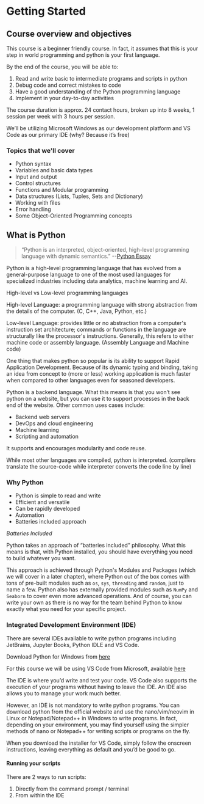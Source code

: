 # Getting Started

## Course overview and objectives

This course is a beginner friendly course. In fact, it assumes that this is your step in world programming and python is your first language.

By the end of the course, you will be able to:

1. Read and write basic to intermediate programs and scripts in python
2. Debug code and correct mistakes to code
3. Have a good understanding of the Python programming language
4. Implement in your day-to-day activities

The course duration is approx. 24 contact hours, broken up into 8 weeks, 1 session per week with 3 hours per session.

We’ll be utilizing Microsoft Windows as our development platform and VS Code as our primary IDE (why? Because it’s free)

### Topics that we'll cover

* Python syntax
* Variables and basic data types
* Input and output
* Control structures
* Functions and Modular programming
* Data structures (Lists, Tuples, Sets and Dictionary)
* Working with files
* Error handling
* Some Object-Oriented Programming concepts

## What is Python

> “Python is an interpreted, object-oriented, high-level programming language with dynamic semantics.” --[Python Essay](https://www.python.org/doc/essays/blurb/)

Python is a high-level programming language that has evolved from a general-purpose language to one of the most used languages for specialized industries including data analytics, machine learning and AI.

High-level vs Low-level programming languages

High-level Language: a programming language with strong abstraction from the details of the computer. (C, C++, Java, Python, etc.)

Low-level Language: provides little or no abstraction from a computer's instruction set architecture; commands or functions in the language are structurally like the processor's instructions. Generally, this refers to either machine code or assembly language. (Assembly Language and Machine code)

One thing that makes python so popular is its ability to support Rapid Application Development. Because of its dynamic typing and binding, taking an idea from concept to (more or less) working application is much faster when compared to other languages even for seasoned developers.

Python is a backend language. What this means is that you won’t see python on a website, but you can use it to support processes in the back end of the website. Other common uses cases include:

* Backend web servers
* DevOps and cloud engineering
* Machine learning
* Scripting and automation

It supports and encourages modularity and code reuse.

While most other languages are compiled, python is interpreted. (compilers translate the source-code while interpreter converts the code line by line)

### Why Python

* Python is simple to read and write
* Efficient and versatile
* Can be rapidly developed
* Automation
* Batteries included approach

_Batteries Included_

Python takes an approach of “batteries included” philosophy. What this means is that, with Python installed, you should have everything you need to build whatever you want.

This approach is achieved through Python's Modules and Packages (which we will cover in a later chapter), where Python out of the box comes with tons of pre-built modules such as `os`, `sys`, `threading` and `random`, just to name a few. Python also has externally provided modules such as `NumPy` and `Seaborn` to cover even more advanced operations. And of course, you can write your own as there is no way for the team behind Python to know exactly what you need for your specific project.

### Integrated Development Environment (IDE)

There are several IDEs available to write python programs including JetBrains, Jupyter Books, Python IDLE and VS Code.

Download Python for Windows from [here](https://www.python.org/downloads/)

For this course we will be using VS Code from Microsoft, available [here](https://code.visualstudio.com/)

The IDE is where you’d write and test your code. VS Code also supports the execution of your programs without having to leave the IDE. An IDE also allows you to manage your work much better.

However, an IDE is not mandatory to write python programs. You can download python from the official website and use the nano/vim/neovim in Linux or Notepad/Notepad++ in Windows to write programs. In fact, depending on your environment, you may find yourself using the simpler methods of nano or Notepad++ for writing scripts or programs on the fly.

When you download the installer for VS Code, simply follow the onscreen instructions, leaving everything as default and you’d be good to go.

#### Running your scripts

There are 2 ways to run scripts:

1. Directly from the command prompt / terminal
2. From within the IDE

